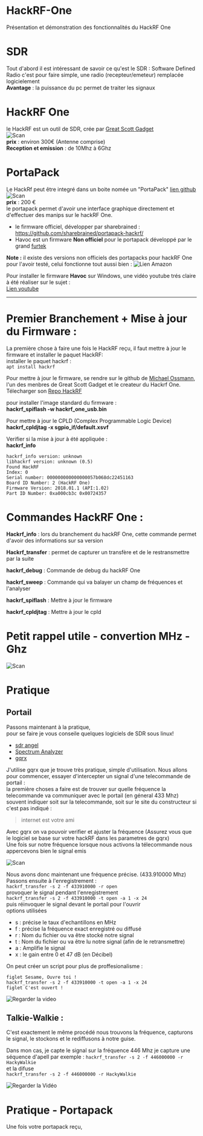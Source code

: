 # HackRF-One
Présentation et démonstration des fonctionnalités du HackRF One
# SDR 
Tout d'abord il est intéressant de savoir ce qu'est le SDR : 
Software Defined Radio c'est pour faire simple, une radio (recepteur/emeteur) remplacée logicielement  
__Avantage__ : la puissance du pc permet de traiter les signaux  
 
# HackRF One  
le HackRF est un outil de SDR, crée par [Great Scott Gadget](https://greatscottgadgets.com)  
![Scan](https://user-images.githubusercontent.com/39098396/79736639-6d92e600-82fa-11ea-8e76-a5e6a3ea749a.jpeg)  
__prix__ : environ 300€ (Antenne comprise)  
__Reception et emission__ : de 10Mhz à 6Ghz

# PortaPack  
Le HackRf peut être integré dans un boite nomée un "PortaPack" [lien github](https://github.com/furrtek/portapack-havoc)  
![Scan](https://user-images.githubusercontent.com/39098396/79736658-72579a00-82fa-11ea-8692-116d2b8a5461.jpeg)  
__prix__ : 200 €  
le portapack permet d'avoir une interface graphique directement et d'effectuer des manips sur le hackRF One.  
- le firmware officiel, développer par sharebrained : https://github.com/sharebrained/portapack-hackrf/  
- Havoc est un firmware __Non officiel__ pour le portapack développé par le grand [furtek](https://github.com/furrtek/portapack-havoc)  

__Note :__ il existe des versions non officiels des portapacks pour hackRF One pour l'avoir testé, celui fonctionne tout aussi bien : ![Lien Amazon](https://www.amazon.fr/TOOGOO-Panneau-Tactile-Portapack-lhorloge/dp/B07WHJ8WGX/ref=sr_1_fkmr1_2?__mk_fr_FR=%C3%85M%C3%85%C5%BD%C3%95%C3%91&dchild=1&keywords=portapack+bogood&qid=1587725047&sr=8-2-fkmr1)  

Pour installer le firmware __Havoc__ sur Windows, une vidéo youtube trés claire à été réaliser sur le sujet :   
[Lien youtube](https://www.youtube.com/watch?v=f0S9jWkRaQU.gif)

--------------------------------------------------------------------


# Premier Branchement + Mise à jour du Firmware :  

La première chose à faire une fois le HackRF reçu, il faut mettre à jour le firmware et installer le paquet HackRF:   
installer le paquet hackrf :   
``` apt install hackrf ```   

Pour mettre à jour le firmware, se rendre sur le github de [Michael Ossmann](https://github.com/mossmann), l'un des menbres de Great Scott Gadget et le createur du Hackrf One.  
Télecharger son [Repo HackRF](https://github.com/mossmann/hackrf)  

pour installer l'image standard du firmware :  
__hackrf_spiflash -w hackrf_one_usb.bin__

Pour mettre à jour le CPLD (Complex Programmable Logic Device)   
__hackrf_cpldjtag -x sgpio_if/default.xsvf__

Verifier si la mise à jour à été appliquée :    
__hackrf_info__
``` hackrf_info 
hackrf_info version: unknown
libhackrf version: unknown (0.5)
Found HackRF
Index: 0
Serial number: 000000000000000057b068dc22451163
Board ID Number: 2 (HackRF One)
Firmware Version: 2018.01.1 (API:1.02)
Part ID Number: 0xa000cb3c 0x00724357
```

# Commandes HackRF One : 

__Hackrf_info__ : lors du branchement du hackRF One, cette commande permet d'avoir des informations sur sa version   

__Hackrf_transfer__ : permet de capturer un transfère et de le restransmettre par la suite

__hackrf_debug__ : Commande de debug du hackRF One 

__hackrf_sweep__ : Commande qui va balayer un champ de fréquences et l'analyser 

__hackrf_spiflash__ : Mettre à jour le firmware 

__hackrf_cpldjtag__ : Mettre à jour le cpld


# Petit rappel utile - convertion MHz - Ghz 
![Scan](https://user-images.githubusercontent.com/39098396/79741752-109b2e00-8302-11ea-80d2-f7132bdcff0b.png)


# Pratique  

## Portail 

Passons maintenant à la pratique,   
pour se faire je vous conseile quelques logiciels de SDR sous linux!  
* [sdr angel](https://github.com/f4exb/sdrangel) 
* [Spectrum Analyzer](https://github.com/pavsa/hackrf-spectrum-analyzer)  
* [gqrx](https://gqrx.dk/)

J'utilise gqrx que je trouve très pratique, simple d'utilisation.
Nous allons pour commencer, essayer d'intercepter un signal d'une telecommande de portail :  
la première choses a faire est de trouver sur quelle fréquence la telecommande va communiquer avec le portail (en géneral 433 Mhz) souvent indiquer soit sur la telecommande, soit sur le site du constructeur si c'est pas indiqué :  
> internet est votre ami 

Avec gqrx on va pouvoir verifier et ajuster la fréquence (Assurez vous que le logiciel se base sur votre hackRF dans les parametres de gqrx)  
Une fois sur notre fréquence lorsque nous activons la télecommande nous appercevons bien le signal emis  

![Scan](https://user-images.githubusercontent.com/39098396/79851629-e0b55e80-83c5-11ea-8a63-2675dcfc38d9.png)

Nous avons donc maintenant une fréquence précise. (433.910000 Mhz)
Passons ensuite à l'enregistrement :   
``` hackrf_transfer -s 2 -f 433910000 -r open  ```   
provoquer le signal pendant l'enregistrement   
``` hackrf_transfer -s 2 -f 433910000 -t open -a 1 -x 24  ```   
puis réinvoquer le signal devant le portail pour l'ouvrir  
options  utilisées 
- s : précise le taux d'echantillons en MHz
- f : précise la fréquence exact enregistré ou diffusé
- r : Nom du fichier ou va être stocké notre signal 
- t : Nom du fichier ou va être lu notre signal (afin de le retransmettre)
- a : Amplifie le signal
- x : le gain entre 0 et 47 dB (en Décibel)

On peut créer un script pour plus de proffesionalisme : 

```
figlet Sesame, Ouvre toi ! 
hackrf_transfer -s 2 -f 433910000 -t open -a 1 -x 24
figlet C'est ouvert !  
```   
![Regarder la video](https://www.youtube.com/watch?v=HM1JgZUscY0)

## Talkie-Walkie : 

C'est exactement le même procédé nous trouvons la fréquence, capturons le signal, le stockons et le rediffusons à notre guise. 

Dans mon cas, je capte le signal sur la fréquence 446 Mhz 
je capture une séquence d'apell par exemple  : 
```hackrf_transfer -s 2 -f 446000000 -r HackyWalkie```  
et la difuse    
```hackrf_transfer -s 2 -f 446000000 -r HackyWalkie```   

![Regarder la Vidéo](https://www.youtube.com/watch?v=4-qAzXwfjRY)


# Pratique - Portapack

Une fois votre portapack reçu, 

